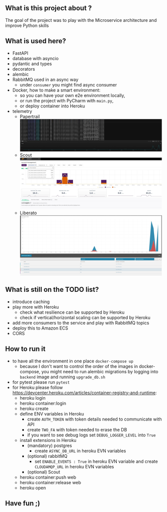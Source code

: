 ## What is this project about ?

The goal of the project was to play with the Microservice architecture and improve Python skills 

## What is used here?
- FastAPI
- database with asyncio
- pydantic and types
- decorators
- alembic
- RabbitMQ used in an async way
  - under `consumer` you might find async consumer
- Docker, how to make a smart environment: 
  - so you can have your own e2e environment locally, 
  - or run the project with PyCharm with `main.py`, 
  - or deploy container into Heroku
- telemetry
   - Papertrail ![Papertrail](doc/papertrail.JPG) 
   - Scout ![Scout](doc/scout.JPG) 
   - Liberato ![Liberato](doc/liberato.JPG) 

## What is still on the TODO list?
- introduce caching
- play more with Heroku
  - check what resilience can be supported by Heroku
  - check if vertical/horizontal scaling can be supported by Heroku 
- add more consumers to the service and play with RabbitMQ topics
- deploy this to Amazon ECS
- CORS

## How to run it
- to have all the environment in one place `docker-compose up`
  - because I don't want to control the order of the images in docker-compose, you might need to run alembic migrations by logging into `backend` image and running `upgrade_db.sh`
- for pytest please run `pytest`
- for Heroku please follow https://devcenter.heroku.com/articles/container-registry-and-runtime:
  - heroku login
  - heroku container:login
  - heroku create
  - define ENV variables in Heroku
       - create `AUTH_TOKEN` with token details needed to communicate with API
       - create `TWO_FA` with token needed to erase the DB
       - if you want to see debug logs set `DEBUG_LOGGER_LEVEL` into  `True`
  - install extensions in Heroku
    - (mandatory) postgres
       - create `ASYNC_DB_URL` in heroku EVN variables
    - (optional) rabbitMQ
       - set `ENABLE_EVENTS : True` in heroku EVN variable and create `CLOUDAMQP_URL` in heroku EVN variables 
    - (optional) Scout
  - heroku container:push web
  - heroku container:release web
  - heroku open
  
## Have fun ;)